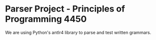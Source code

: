 # **Parser Project - Principles of Programming 4450**

We are using Python's antlr4 library to parse and test written grammars. 
